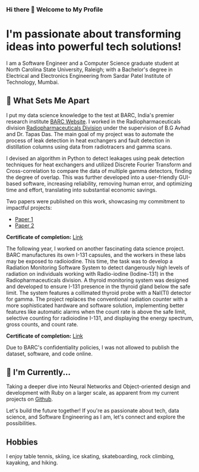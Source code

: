 ### Hi there 👋 Welcome to My Profile

# I'm passionate about transforming ideas into powerful tech solutions! 
I am a Software Engineer and a Computer Science graduate student at North Carolina State University, Raleigh; with a Bachelor's degree in Electrical and Electronics Engineering from Sardar Patel Institute of Technology, Mumbai.
## 🚀 What Sets Me Apart

I put my data science knowledge to the test at BARC, India's premier research institute [BARC Website](https://www.barc.gov.in/#skip_to_main). I worked in the Radiopharmaceuticals division [Radiopharmaceuticals Division](https://www.barc.gov.in/group/72.html) under the supervision of B.G Avhad and Dr. Tapas Das. The main goal of my project was to automate the process of leak detection in heat exchangers and fault detection in distillation columns using data from radiotracers and gamma scans. 

I devised an algorithm in Python to detect leakages using peak detection techniques for heat exchangers and utilized Discrete Fourier Transform and Cross-correlation to compare the data of multiple gamma detectors, finding the degree of overlap. This was further developed into a user-friendly GUI-based software, increasing reliability, removing human error, and optimizing time and effort, translating into substantial economic savings. 

Two papers were published on this work, showcasing my commitment to impactful projects:
- [Paper 1](https://ijarsct.co.in/Paper4462.pdf)
- [Paper 2](https://ijarsct.co.in/A10088.pdf)

**Certificate of completion:** [Link](https://drive.google.com/file/d/17GX0xS6GlbdZ8RhELHDxjCF3kEQYFaSu/view?usp=sharing)

The following year, I worked on another fascinating data science project. BARC manufactures its own I-131 capsules, and the workers in these labs may be exposed to radioiodine. This time, the task was to develop a Radiation Monitoring Software System to detect dangerously high levels of radiation on individuals working with Radio-iodine (Iodine-131) in the Radiopharmaceuticals division. A thyroid monitoring system was designed and developed to ensure I-131 presence in the thyroid gland below the safe limit. The system features a collimated thyroid probe with a NaI(Tl) detector for gamma. The project replaces the conventional radiation counter with a more sophisticated hardware and software solution, implementing better features like automatic alarms when the count rate is above the safe limit, selective counting for radioiodine I-131, and displaying the energy spectrum, gross counts, and count rate.

**Certificate of completion:** [Link](https://drive.google.com/file/d/16wCipwapY4HxfGwTYw9C0wD6106eSLVw/view?usp=sharing)

Due to BARC's confidentiality policies, I was not allowed to publish the dataset, software, and code online.

## 🔭 I'm Currently...

Taking a deeper dive into Neural Networks and Object-oriented design and development with Ruby on a larger scale, as apparent from my current projects on [Github](https://github.com/chinmay4613).

Let's build the future together! If you're as passionate about tech, data science, and Software Engineering as I am, let's connect and explore the possibilities.

## Hobbies 

I enjoy table tennis, skiing, ice skating, skateboarding, rock climbing, kayaking, and hiking.


